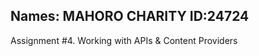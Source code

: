 Names: MAHORO CHARITY
ID:24724
----------------------------------------------------------------
Assignment #4. Working with APIs & Content Providers
